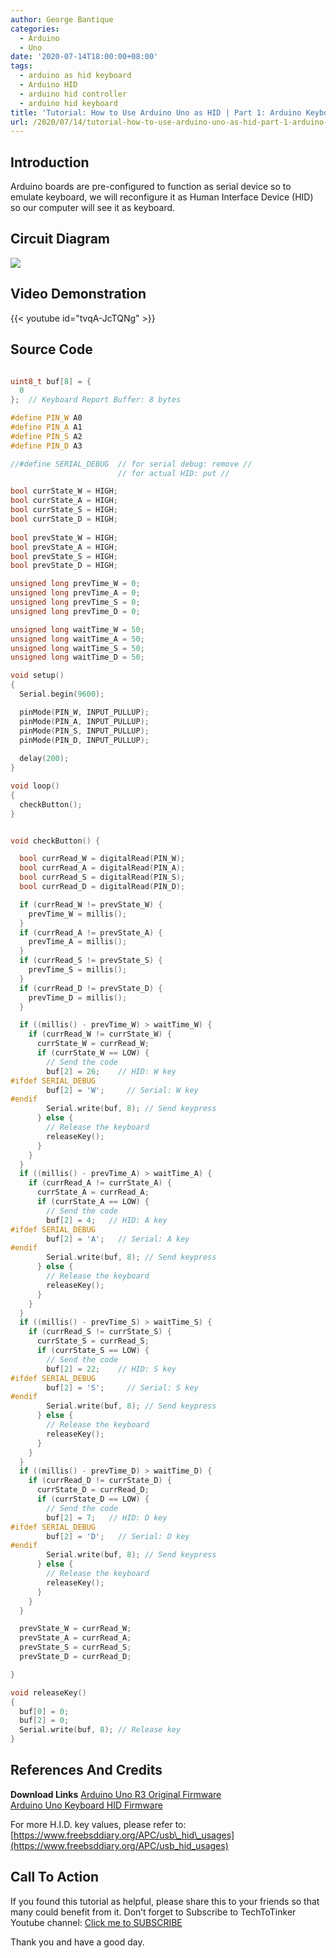 ```yaml
---
author: George Bantique
categories:
  - Arduino
  - Uno
date: '2020-07-14T18:00:00+08:00'
tags:
  - arduino as hid keyboard
  - Arduino HID
  - arduino hid controller
  - arduino hid keyboard
title: 'Tutorial: How to Use Arduino Uno as HID | Part 1: Arduino Keyboard Emulation'
url: /2020/07/14/tutorial-how-to-use-arduino-uno-as-hid-part-1-arduino-keyboard-emulation/
---
```


## **Introduction**

Arduino boards are pre-configured to function as serial device so to emulate keyboard, we will reconfigure it as Human Interface Device (HID) so our computer will see it as keyboard.

## **Circuit Diagram**

![](/images/HID-Keyboard.png)

## **Video Demonstration**

{{< youtube id="tvqA-JcTQNg" >}}

## **Source Code**

```cpp { lineNos="true" wrap="true" }

uint8_t buf[8] = {
  0
};  // Keyboard Report Buffer: 8 bytes

#define PIN_W A0
#define PIN_A A1
#define PIN_S A2
#define PIN_D A3

//#define SERIAL_DEBUG  // for serial debug: remove //
                        // for actual HID: put //

bool currState_W = HIGH;
bool currState_A = HIGH;
bool currState_S = HIGH;
bool currState_D = HIGH;
          
bool prevState_W = HIGH; 
bool prevState_A = HIGH; 
bool prevState_S = HIGH; 
bool prevState_D = HIGH; 

unsigned long prevTime_W = 0;
unsigned long prevTime_A = 0;
unsigned long prevTime_S = 0;
unsigned long prevTime_D = 0;

unsigned long waitTime_W = 50;
unsigned long waitTime_A = 50;
unsigned long waitTime_S = 50;
unsigned long waitTime_D = 50;

void setup() 
{
  Serial.begin(9600);

  pinMode(PIN_W, INPUT_PULLUP);
  pinMode(PIN_A, INPUT_PULLUP);
  pinMode(PIN_S, INPUT_PULLUP);
  pinMode(PIN_D, INPUT_PULLUP);
  
  delay(200);
}

void loop() 
{
  checkButton();
}


void checkButton() {

  bool currRead_W = digitalRead(PIN_W);
  bool currRead_A = digitalRead(PIN_A);
  bool currRead_S = digitalRead(PIN_S);
  bool currRead_D = digitalRead(PIN_D);

  if (currRead_W != prevState_W) {
    prevTime_W = millis();
  }
  if (currRead_A != prevState_A) {
    prevTime_A = millis();
  }
  if (currRead_S != prevState_S) {
    prevTime_S = millis();
  }
  if (currRead_D != prevState_D) {
    prevTime_D = millis();
  }

  if ((millis() - prevTime_W) > waitTime_W) {
    if (currRead_W != currState_W) {
      currState_W = currRead_W;
      if (currState_W == LOW) {
        // Send the code
        buf[2] = 26;    // HID: W key
#ifdef SERIAL_DEBUG
        buf[2] = 'W';     // Serial: W key
#endif
        Serial.write(buf, 8); // Send keypress
      } else {
        // Release the keyboard
        releaseKey();
      }
    }
  }
  if ((millis() - prevTime_A) > waitTime_A) {
    if (currRead_A != currState_A) {
      currState_A = currRead_A;
      if (currState_A == LOW) {
        // Send the code
        buf[2] = 4;   // HID: A key
#ifdef SERIAL_DEBUG
        buf[2] = 'A';   // Serial: A key
#endif
        Serial.write(buf, 8); // Send keypress
      } else {
        // Release the keyboard
        releaseKey();
      }
    }
  }
  if ((millis() - prevTime_S) > waitTime_S) {
    if (currRead_S != currState_S) {
      currState_S = currRead_S;
      if (currState_S == LOW) {
        // Send the code
        buf[2] = 22;    // HID: S key
#ifdef SERIAL_DEBUG
        buf[2] = 'S';     // Serial: S key
#endif
        Serial.write(buf, 8); // Send keypress
      } else {
        // Release the keyboard
        releaseKey();
      }
    }
  }
  if ((millis() - prevTime_D) > waitTime_D) {
    if (currRead_D != currState_D) {
      currState_D = currRead_D;
      if (currState_D == LOW) {
        // Send the code
        buf[2] = 7;   // HID: D key
#ifdef SERIAL_DEBUG        
        buf[2] = 'D';   // Serial: D key
#endif
        Serial.write(buf, 8); // Send keypress
      } else {
        // Release the keyboard
        releaseKey();
      }
    }
  }

  prevState_W = currRead_W;
  prevState_A = currRead_A;
  prevState_S = currRead_S;
  prevState_D = currRead_D;

}

void releaseKey() 
{
  buf[0] = 0;
  buf[2] = 0;
  Serial.write(buf, 8); // Release key  
}
```

## **References And Credits**

**Download Links**
[Arduino Uno R3 Original Firmware](https://drive.google.com/file/d/1Xs2ADXVjBxxyRpavzPLE5NW-zOCYorf0/view?usp=sharing)  
[Arduino Uno Keyboard HID Firmware](https://drive.google.com/file/d/1bVfzKfyKijaYnYtgYL_5mQRJzwy7Quia/view?usp=sharing)

For more H.I.D. key values, please refer to:  
[https://www.freebsddiary.org/APC/usb\_hid\_usages](https://www.freebsddiary.org/APC/usb_hid_usages)

## **Call To Action**
If you found this tutorial as helpful, please share this to your friends so that many could benefit from it.
Don’t forget to Subscribe to TechToTinker Youtube channel:
[Click me to SUBSCRIBE](https://www.youtube.com/c/TechToTinker?sub_confirmation=1)

Thank you and have a good day.
